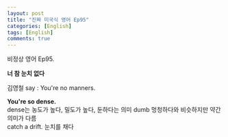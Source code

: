 ```yaml
---
layout: post
title: "진짜 미국식 영어 Ep95"
categories: [English]
tags: [English]
comments: true
---
```


비정상 영어 Ep95.

<b> 너 참 눈치 없다 </b>

김영철 say : You're no manners. 

<b> You're so dense. </b> <br>
dense는 농도가 높다, 밀도가 높다, 둔하다는 의미 dumb 멍청하다와 비슷하지만 약간 의미가 다름 <br>
catch a drift. 눈치를 채다 
